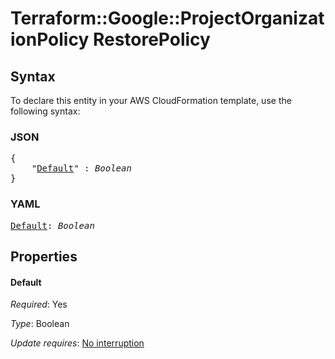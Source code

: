 # Terraform::Google::ProjectOrganizationPolicy RestorePolicy

## Syntax

To declare this entity in your AWS CloudFormation template, use the following syntax:

### JSON

<pre>
{
    "<a href="#default" title="Default">Default</a>" : <i>Boolean</i>
}
</pre>

### YAML

<pre>
<a href="#default" title="Default">Default</a>: <i>Boolean</i>
</pre>

## Properties

#### Default

_Required_: Yes

_Type_: Boolean

_Update requires_: [No interruption](https://docs.aws.amazon.com/AWSCloudFormation/latest/UserGuide/using-cfn-updating-stacks-update-behaviors.html#update-no-interrupt)

